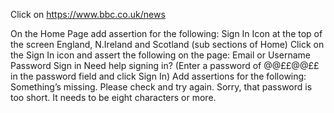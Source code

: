 






Click on https://www.bbc.co.uk/news

On the Home Page add assertion for the following:
    Sign In Icon at the top of the screen
    England, N.Ireland and Scotland (sub sections of Home)
Click on the Sign In icon and assert the following on the page:
    Email or Username
    Password
    Sign in
    Need help signing in? (Enter a password of @@££@@££ in the password field and click Sign In)
Add assertions for the following:
    Something’s missing. Please check and try again.
    Sorry, that password is too short. It needs to be eight characters or more.